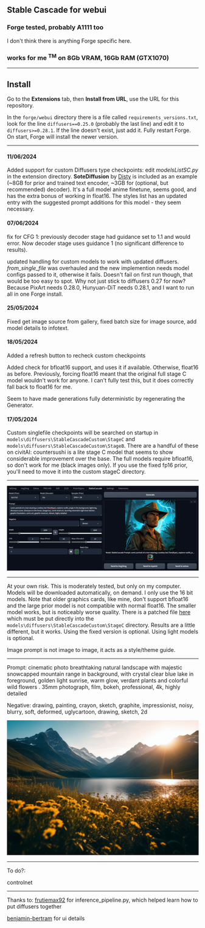 ## Stable Cascade for webui ##
### Forge tested, probably A1111 too ###
I don't think there is anything Forge specific here.
### works for me <Sup>TM</sup> on 8Gb VRAM, 16Gb RAM (GTX1070) ###

---
## Install ##
Go to the **Extensions** tab, then **Install from URL**, use the URL for this repository.

In the ```forge/webui``` directory there is a file called ```requirements_versions.txt```, look for the line ```diffusers==0.25.0``` (probably the last line) and edit it to ```diffusers>=0.28.1```. If the line doesn't exist, just add it. Fully restart Forge. On start, Forge will install the newer version.

---
#### 11/06/2024 ####
Added support for custom Diffusers type checkpoints: edit *modelsListSC.py* in the extension directory. **SoteDiffusion** by [Disty](https://huggingface.co/Disty0) is included as an example (~8GB for prior and trained text encoder, ~3GB for (optional, but recommended) decoder). It's a full model anime finetune, seems good, and has the extra bonus of working in float16. The styles list has an updated entry with the suggested prompt additions for this model - they seem necessary.

#### 07/06/2024 ####
fix for CFG 1: previously decoder stage had guidance set to 1.1 and would error. Now decoder stage uses guidance 1 (no significant difference to results).

updated handling for custom models to work with updated diffusers. *from_single_file* was overhauled and the new implemention needs model configs passed to it, otherwise it fails. Doesn't fail on first run though, that would be too easy to spot. Why not just stick to diffusers 0.27 for now?  Because PixArt needs 0.28.0, Hunyuan-DiT needs 0.28.1, and I want to run all in one Forge install.


#### 25/05/2024 ####
Fixed get image source from gallery, fixed batch size for image source, add model details to infotext.

#### 18/05/2024 ####
Added a refresh button to recheck custom checkpoints

Added check for bfloat16 support, and uses it if available. Otherwise, float16 as before. Previously, forcing float16 meant that the original full stage C model wouldn't work for anyone. I can't fully test this, but it does correctly fall back to float16 for me.

Seem to have made generations fully deterministic by regenerating the Generator.

#### 17/05/2024 ####
Custom singlefile checkpoints will be searched on startup in `models\diffusers\StableCascadeCustom\StageC` and `models\diffusers\StableCascadeCustom\StageB`. There are a handful of these on civitAI: countersushi is a lite stage C model that seems to show considerable improvement over the base. The full models require bfloat16, so don't work for me (black images only).
If you use the fixed fp16 prior, you'll need to move it into the custom stageC directory.

---
![](screenshot.png "image of extension UI")

---
At your own risk. This is moderately tested, but only on my computer.
Models will be downloaded automatically, on demand. I only use the 16 bit models. Note that older graphics cards, like mine, don't support bfloat16 and the large prior model is not compatible with normal float16. The smaller model works, but is noticeably worse quality. There is a patched file [here](https://huggingface.co/KBlueLeaf/Stable-Cascade-FP16-fixed/tree/main) which must be put directly into the `models\diffusers\StableCascadeCustom\StageC` directory. Results are a little different, but it works. Using the fixed version is optional. Using light models is optional.

Image prompt is not image to image, it acts as a style/theme guide.

---
Prompt: cinematic photo breathtaking natural landscape with majestic snowcapped mountain range in background, with crystal clear blue lake in foreground, golden light sunrise, warm glow, verdant plants and colorful wild flowers . 35mm photograph, film, bokeh, professional, 4k, highly detailed

Negative: drawing, painting, crayon, sketch, graphite, impressionist, noisy, blurry, soft, deformed, uglycartoon, drawing, sketch, 2d

![](example.png "20/10 steps")

---
To do?:
	
controlnet



---
Thanks to:
[frutiemax92](https://github.com/frutiemax92) for inference_pipeline.py, which helped learn how to put diffusers together

[benjamin-bertram](https://github.com/benjamin-bertram/sdweb-easy-stablecascade-diffusers) for ui details
